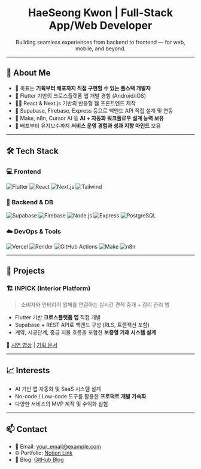 <h1 align="center"> HaeSeong Kwon | Full-Stack App/Web Developer</h1>
<p align="center">
  Building seamless experiences from backend to frontend — for web, mobile, and beyond.
</p>

---

## 👋 About Me

- 🎯 목표는 **기획부터 배포까지 직접 구현할 수 있는 풀스택 개발자**
- 📱 Flutter 기반의 크로스플랫폼 앱 개발 경험 (Android/iOS)
- 🧑‍💻 React & Next.js 기반의 반응형 웹 프론트엔드 제작
- 🔧 Supabase, Firebase, Express 등으로 백엔드 API 직접 설계 및 연동
- 🔄 Make, n8n, Cursor AI 등 **AI + 자동화 워크플로우 설계 능력 보유**
- 🚀 배포부터 유지보수까지 **서비스 운영 경험과 성과 지향 마인드** 보유

---

## 🛠️ Tech Stack

### 💻 Frontend
![Flutter](https://img.shields.io/badge/Flutter-02569B?style=flat&logo=flutter&logoColor=white)
![React](https://img.shields.io/badge/React-20232A?style=flat&logo=react&logoColor=61DAFB)
![Next.js](https://img.shields.io/badge/Next.js-000000?style=flat&logo=nextdotjs&logoColor=white)
![Tailwind](https://img.shields.io/badge/TailwindCSS-06B6D4?style=flat&logo=tailwindcss&logoColor=white)

### 🧩 Backend & DB
![Supabase](https://img.shields.io/badge/Supabase-3ECF8E?style=flat&logo=supabase&logoColor=white)
![Firebase](https://img.shields.io/badge/Firebase-FFCA28?style=flat&logo=firebase&logoColor=white)
![Node.js](https://img.shields.io/badge/Node.js-339933?style=flat&logo=nodedotjs&logoColor=white)
![Express](https://img.shields.io/badge/Express-000000?style=flat&logo=express&logoColor=white)
![PostgreSQL](https://img.shields.io/badge/PostgreSQL-4169E1?style=flat&logo=postgresql&logoColor=white)

### ☁️ DevOps & Tools
![Vercel](https://img.shields.io/badge/Vercel-000000?style=flat&logo=vercel&logoColor=white)
![Render](https://img.shields.io/badge/Render-46E3B7?style=flat&logo=render&logoColor=white)
![GitHub Actions](https://img.shields.io/badge/GitHub_Actions-2088FF?style=flat&logo=githubactions&logoColor=white)
![Make](https://img.shields.io/badge/Make-A543F4?style=flat&logo=make&logoColor=white)
![n8n](https://img.shields.io/badge/n8n-E95F2B?style=flat&logo=n8n&logoColor=white)

---

## 🧪 Projects

### 🏗️ INPICK (Interior Platform)
> 소비자와 인테리어 업체를 연결하는 실시간 견적 중개 + 감리 관리 앱

- Flutter 기반 **크로스플랫폼 앱** 직접 개발
- Supabase + REST API로 백엔드 구성 (RLS, 트랜잭션 포함)
- 계약, 시공단계, 중금 지불 흐름을 포함한 **보증형 거래 시스템 설계**

🔗 [시연 영상](#) | [기획 문서](#)

---

## 📈 Interests

- AI 기반 앱 자동화 및 SaaS 시스템 설계
- No-code / Low-code 도구를 활용한 **프로덕트 개발 가속화**
- 다양한 서비스의 MVP 제작 및 수익화 실험

---

## 📫 Contact

- 📨 Email: your_email@example.com
- 🌐 Portfolio: [Notion Link](https://your-notion-link)
- 🧪 Blog: [GitHub Blog](https://holycrap6666.github.io)
